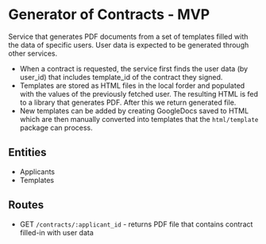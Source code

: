 # Generator of Contracts - MVP
Service that generates PDF documents from a set of templates filled with the data of specific users. User data is expected to be generated through other services.

  - When a contract is requested, the service first finds the user data (by user_id) that includes template_id of the contract they signed.
  - Templates are stored as HTML files in the local forder and populated with the values of the previously fetched user. The resulting HTML is fed to a library that generates PDF. After this we return generated file.
- New templates can be added by creating GoogleDocs saved to HTML which are then manually converted into templates that the `html/template` package can process.

## Entities
 - Applicants
 - Templates

## Routes
 - GET `/contracts/:applicant_id` - returns PDF file that contains contract filled-in with user data

